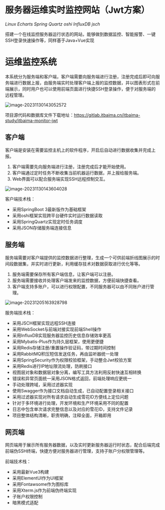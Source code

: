 # 服务器运维实时监控网站（Jwt方案）

$Linux$ $Echarts$ $Spring$ $Quartz$ $oshi$ $InfluxDB$ $jsch$

搭建一个在线监控服务器运行状态的网站，能够做到数据监控、智能报警、一键SSH登录快速操作等，同样基于Java+Vue实现

# 运维监控系统

本系统分为服务端和客户端，客户端需要向服务端进行注册，注册完成后即可向服务端进行数据上报，由服务端实时处理客户端上报的监控数据，并以图表形式在前端展示，同时用户也可以使用前端页面进行快捷SSH登录操作，便于对服务端的远程管理。

![image-20231130143052572](https://s2.loli.net/2023/11/30/fKLIqEzhFZuYdCD.png)

项目源代码和数据库文件下载地址：https://gitlab.itbaima.cn/itbaima-study/itbaima-monitor-jwt

## 客户端

客户端是安装在需要监控主机上的软件程序，开启后自动进行数据收集并完成上报。

1. 客户端需要先向服务端进行注册，注册完成后才能开始使用。
2. 客户端通过定时任务不断收集当前机器运行数据，并上报给服务端。
3. Web界面可以配合服务端实现SSH远程控制交互。

![image-20231130143604028](https://s2.loli.net/2023/11/30/dBwvxsS6i9RkECI.png)

客户端技术栈：

- 采用SpringBoot 3最新版作为基础框架
- 采用oshi框架实现跨平台硬件实时运行数据读取
- 采用SpringQuartz实现定时任务调度
- 采用JSON存储服务端连接信息

## 服务端

服务端需要对客户端提供的监控数据进行整理，生成一个可供前端折线图展示的时间段数据集，并实时进行更新，利用缓存技术对数据获取进行优化等等。

1. 服务端需要保存所有客户端信息，让客户端可以注册。
2. 服务端需要接收并处理客户端发来的监控数据，方便前端快捷查看。
3. 客户端支持多账户，可以进行权限配置，不同服务器可以由不同账户进行管理。

![image-20231205163928798](https://s2.loli.net/2023/12/05/8bkaPgI9Oqurom1.png)

服务端技术栈：

- 采用JSCH框架实现远程SSH连接
- 采用WebSocket与前端对接实现前端Shell操作
- 采用InfluxDB实现服务器监控历史信息存储效率更高
- 采用Mybatis-Plus作为持久层框架，使用更便捷
- 采用Redis存储注册/重置操作验证码，带过期时间控制
- 采用RabbitMQ积压短信发送任务，再由监听器统一处理
- 采用SpringSecurity作为权限校验框架，手动整合Jwt校验方案
- 采用Redis进行IP地址限流处理，防刷接口
- 视图层对象和数据层对象分离，编写工具方法利用反射快速互相转换
- 错误和异常页面统一采用JSON格式返回，前端处理响应更统一
- 手动处理跨域，采用过滤器实现
- 使用Swagger作为接口文档自动生成，已自动配置登录相关接口
- 采用过滤器实现对所有请求自动生成雪花ID方便线上定位问题
- 针对于多环境进行处理，开发环境和生产环境采用不同的配置
- 日志中包含单次请求完整信息以及对应的雪花ID，支持文件记录
- 项目整体结构清晰，职责明确，注释全面，开箱即用

## 网页端

网页端用于展示所有服务器数据，以及实时更新服务器运行时状态，配合后端完成前端伪SSH终端，快捷方便对服务器进行管理，支持子账户分权限管理等。

前端技术栈：

- 采用最新Vue3构建
- 采用ElementUI作为UI框架
- 采用Fontawsome作为图标库
- 采用Xterm.js作为前端伪终端实现
- 子账户权限控制
- 暗黑模式适配
